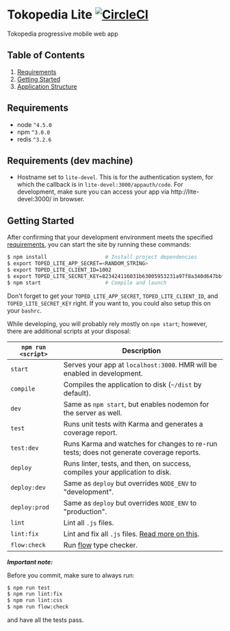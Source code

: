 # Tokopedia Lite [![CircleCI](https://circleci.com/gh/tokopedia/tokopedia-lite.svg?style=svg&circle-token=05c5abc0c27359d9fe7818232eed45d8dcc1fefa)](https://circleci.com/gh/tokopedia/tokopedia-lite)

Tokopedia progressive mobile web app

## Table of Contents
1. [Requirements](#requirements)
2. [Getting Started](#getting-started)
3. [Application Structure](#application-structure)

## Requirements
* node `^4.5.0`
* npm `^3.0.0`
* redis `^3.2.6`

## Requirements (dev machine)

* Hostname set to `lite-devel`. 
  This is for the authentication system, for which the callback is in `lite-devel:3000/appauth/code`.
  For development, make sure you can access your app via http://lite-devel:3000/ in browser.

## Getting Started

After confirming that your development environment meets the specified [requirements](#requirements), 
you can start the site by running these commands:

```bash
$ npm install                   # Install project dependencies
$ export TOPED_LITE_APP_SECRET=<RANDOM_STRING>
$ export TOPED_LITE_CLIENT_ID=1002
$ export TOPED_LITE_SECRET_KEY=823424116031b63005953231a97f8a340d647bbf412aba8cc3a429cb54ac
$ npm start                     # Compile and launch
```

Don't forget to get your `TOPED_LITE_APP_SECRET`, `TOPED_LITE_CLIENT_ID`, and `TOPED_LITE_SECRET_KEY` 
right. If you want to, you could also setup this on your `bashrc`.

While developing, you will probably rely mostly on `npm start`; however, there are additional scripts at your disposal:

|`npm run <script>`|Description|
|------------------|-----------|
| `start` |Serves your app at `localhost:3000`. HMR will be enabled in development.|
|`compile`|Compiles the application to disk (`~/dist` by default).|
|`dev`|Same as `npm start`, but enables nodemon for the server as well.|
|`test`|Runs unit tests with Karma and generates a coverage report.|
|`test:dev`|Runs Karma and watches for changes to re-run tests; does not generate coverage reports.|
|`deploy`|Runs linter, tests, and then, on success, compiles your application to disk.|
|`deploy:dev`|Same as `deploy` but overrides `NODE_ENV` to "development".|
|`deploy:prod`|Same as `deploy` but overrides `NODE_ENV` to "production".|
|`lint`|Lint all `.js` files.|
|`lint:fix`|Lint and fix all `.js` files. [Read more on this](http://eslint.org/docs/user-guide/command-line-interface.html#fix).|
|`flow:check`|Run [flow](https://flowtype.org/) type checker.|

***Important note:***

Before you commit, make sure to always run:

```bash
$ npm run test
$ npm run lint:fix
$ npm run lint:css
$ npm run flow:check
```

and have all the tests pass.
